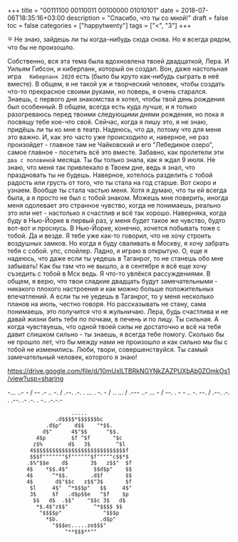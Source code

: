 +++
title = "00111100 00110011 00100000 01010101"
date = 2018-07-06T18:35:16+03:00
description = "Спасибо, что ты со мной!"
draft = false
toc = false
categories = ["happytwenty"]
tags = ["<", "3"]
+++



&#9959; Не знаю, зайдешь ли ты когда-нибудь сюда снова. Но я всегда рядом, что бы не произошло.

Собственно, вся эта тема была вдохновлена твоей двадцаткой, Лера. И Уильям Гибсон, и киберпанк, который он создал. Вон, даже настольная игра `	Киберпанк 2020` есть (было бы круто как-нибудь сыграть в неё вместе).
В общем, я не такой уж и творческий человек, чтобы создать что-то прекрасное своими руками, но поверь, я очень старался. 
Знаешь, с первого дня знакомства я хотел, чтобы твой день рождения был особенный. В общем, всегда есть куда лучше, и я только разогреваюсь перед твоими следующими днями рождения, но пока я посвящу тебе кое-что своё. 
Сейчас, когда я пишу это, я не знаю, придёшь ли ты ко мне в театр. Надеюсь, что да, потому что для меня это важно. И, как это часто уже происходило и, наверное, не раз произойдет - главное там не Чайковский и его "Лебединое озеро", 
самое главное - посетить всё это вместе. Забавно, как пролетели эти `два с половиной` месяца. Ты бы только знала, как я ждал 9 июля. Не знаю, что меня так привлекало в Твоем дне, ведь я знал, что праздновать ты не будешь. 
Наверное, хотелось разделить с тобой радость или грусть от того, что ты стала на год старше. Вот скоро и узнаем. Вообще ты стала частью меня. Хотя я думаю, что ты ей всегда была, а я просто не был с тобой знаком. 
Можешь мне поверить, иногда меня одолевает это странное чувство, когда не понимаешь, реально это или нет - настолько я счастлив и всё так хорошо. Наверняка, когда буду в Нью-Йорке в первый раз, у меня будет такое же чувство, будто вот-вот и проснусь.
В Нью-Йорке, конечно, хочется побывать тоже с тобой. Да и везде. Я тебе уже как-то говорил, что не хочу строить воздушных замков. Но когда я буду сваливать в Москву, я хочу забрать тебя с собой. упс, спойлер. Ладно, я играю в открытую.
О, еще я надеюсь, что даже если ты уедешь в Таганрог, то не станешь обо мне забывать! Как бы там что не вышло, а в сентябре я всё еще хочу съзедить с тобой в Мск ведь. 
Я что-то увлёкся рассуждениями. В общем, я верю, что твои сладкие двадцать будут замечательными - никакого плохого настроения и как можно больше положительных впечатлений. 
А если ты не уедешь в Таганрог, то у меня несколько планов на июль, честно говоря. Но рассказывать не стану, сама понимаешь, это получится что я жульничаю. 
Лера, будь счастлива и не давай жизни бить тебя по почкам, в печень и по лицу. Ты сильная. А когда чувствуешь, что одной твоей силы не достаточно и всё на тебя давит слишком сильно - ты знаешь, я всегда тебе помогу. Сколько бы не прошло лет, что бы между нами не произошло и как сильно мы бы с тобой не изменились. 
Люби, твори, совершенствуйся. 
Ты самый замечательный человек, которого я знаю!

https://drive.google.com/file/d/10mUxILTBRkNGYNkZAZPUXbAb0ZOmkOs1/view?usp=sharing




-... ..- - / -- .- .. -. / .--. .-. . ... . -. - / .. ... / .--- ..- ... - / --. . - - .. -. --. / .--. .-. . .--. .- .-. . -.. .-.-.-

















                        .....
                   .d$$$$*$$$$$$bc
                .d$p"    d$$    "*$$.
               d$"      4$"$$      "$$.
             4$p        $f ^$f       "$c
            z$%        d$   3$        ^$l
           4$$$$$$$$$$$$$$$$$$$$$$$$$$$$$f
           $$$f"""""""$f""""""$f"""""c$$*$
          .$%"$$e    d$       3$   z$$"  $f
          4$    *$$.4$"        $$d$p"    $$
          4$      ^*$$.       .d$f       $$
          4$       d$"$$c   z$$"3$       $f
           $l     4$"  ^*$$$p"   $$     4$"
           3$     $f   .d$p$$e   ^$f    $p
            $$   d$  .$$"    "$$c 3$   d$
             *$.4$"z$$"        ^*$$$$ $$
              "$$$$p"             "$$$p
                *$b.             .d$p"
                  "$$$ec.....ze$$$"
                      "**$$$**"" 
